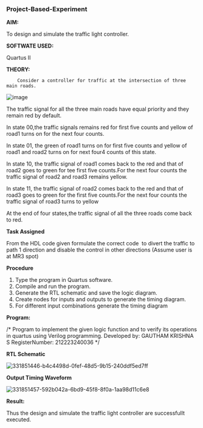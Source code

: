 ### Project-Based-Experiment

**AIM:**

To design and simulate the traffic light controller.

**SOFTWATE USED:**

Quartus II

**THEORY:**
	
     	Consider a controller for traffic at the intersection of three main roads.  

  ![image](https://github.com/naavaneetha/Project-Based-Experiment/assets/154305477/e3af03dd-a4de-4b21-af0a-a5a332a3e4b6)


 The traffic signal for all the three main roads have equal priority and they remain red by default.

 In state 00,the traffic signals remains red for first five counts and yellow of road1 turns on for the next four counts.

 In state 01, the green of road1 turns on for first five counts and yellow of road1 and road2 turns on for next four4 counts of this state.
 
 In state 10, the traffic signal of road1 comes back to the red and that of road2 goes to green for tee first five counts.For the next four counts the traffic signal of road2 and road3 remains yellow.


 In state 11, the traffic signal of road2 comes back to the red and that of road3 goes to green for the first five counts.For the next four counts the traffic signal of road3 turns to yellow

 At the end of four states,the traffic signal of all the three roads come back to red.

**Task Assigned**

From the HDL code given formulate the correct code  to divert the traffic to path 1 direction and disable the control in other directions (Assume user is at MR3 spot)

**Procedure**

1.	Type the program in Quartus software.
2.	Compile and run the program.
3.	Generate the RTL schematic and save the logic diagram.
4.	Create nodes for inputs and outputs to generate the timing diagram.
5.	For different input combinations generate the timing diagram
   
**Program:**

/* 
Program to implement the given logic function and to verify its operations in quartus using Verilog programming. 
Developed by: GAUTHAM KRISHNA S
RegisterNumber: 212223240036
*/

**RTL Schematic**

![331851446-b4c4498d-0fef-48d5-9b15-240ddf5ed7ff](https://github.com/gauthamkrishna7/Project-Based-Experiment/assets/141175025/be23cd85-5d2c-4750-865d-580c6b96587a)


**Output Timing Waveform**

![331851457-592b042a-6bd9-45f8-8f0a-1aa98d11c6e8](https://github.com/gauthamkrishna7/Project-Based-Experiment/assets/141175025/17e85618-edf1-4f46-bcde-05bc91718c39)


**Result:**

Thus the design and simulate the traffic light controller are successfullt executed.




